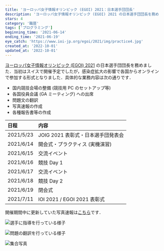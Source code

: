 ```yaml
---
title: 'ヨーロッパ女子情報オリンピック (EGOI) 2021：日本選手団団長'
description: 'ヨーロッパ女子情報オリンピック (EGOI) 2021 の日本選手団団長を務めました．'
stars: 4
category: '職歴'
tags: ['プログラミング']
beginning_time: '2021-06-14'
ending_time: '2021-06-19'
eye_catch: 'https://www.ioi-jp.org/egoi/2021/img/practice4.jpg'
created_at: '2022-10-01'
updated_at: '2022-10-01'
---
```


[ヨーロッパ女子情報オリンピック (EGOI) 2021](https://egoi.ch/en/) の日本選手団団長を務めました．当初はスイスで開催予定でしたが，感染症拡大の影響で各国からオンラインで参加する形式となりました．具体的な業務内容は次の通りです．

- 国内競技会場の整備 (競技用 PC のセットアップ等)
- 各国役員会議 (GA ミーティング) への出席
- 問題文の翻訳
- 写真速報の作成
- 各種報告書等の作成

| 日程      | 内容                               |
| :-------- | :--------------------------------- |
| 2021/5/23 | JOIG 2021 表彰式・日本選手団発表会 |
| 2021/6/14 | 開会式・プラクティス (実機演習)    |
| 2021/6/15 | 交流イベント                       |
| 2021/6/16 | 競技 Day 1                         |
| 2021/6/17 | 交流イベント                       |
| 2021/6/18 | 競技 Day 2                         |
| 2021/6/19 | 閉会式                             |
| 2021/7/11 | IOI 2021 / EGOI 2021 表彰式        |

開催期間中に更新していた写真速報は[こちら](https://www.ioi-jp.org/egoi/2021/quickreport.html)です．

![選手に指導を行っている様子](https://www.ioi-jp.org/egoi/2021/img/practice4.jpg)

![問題の翻訳を行っている様子](https://www.ioi-jp.org/egoi/2021/img/honyaku12.jpg)

![集合写真](https://www.ioi-jp.org/egoi/2021/img/award1.jpg)
